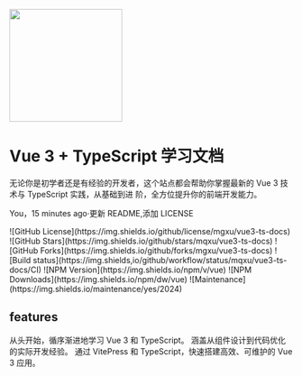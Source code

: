 <p>
<img src="https://cwj-my-bucket.oss-cn-beijing.aliyuncs.com/images/logo.png" style="width:200px;" />
</p>
<h1>Vue 3 + TypeScript 学习文档 </h1>
<p>
无论你是初学者还是有经验的开发者，这个站点都会帮助你掌握最新的 Vue 3 技术与 TypeScript 实践，从基础到进
阶，全方位提升你的前端开发能力。
</p>
You，15 minutes ago·更新 README,添加 LICENSE
<p>
<!-- 后面可以加入 ?color=red 这样的参数改变徽章颜色，默认为绿色 -->
![GitHub License](https://img.shields.io/github/license/mgxu/vue3-ts-docs)
![GitHub Stars](https://img.shields.io/github/stars/mqxu/vue3-ts-docs)
![GitHub Forks](https://img.shields.io/github/forks/mgxu/vue3-ts-docs)
![Build status](https://img.shields,io/github/workflow/status/mqxu/vue3-ts-docs/CI)
![NPM Version](https://img.shields.io/npm/v/vue)
![NPM Downloads](https://img.shields.io/npm/dw/vue)
![Maintenance](https://img.shields.io/maintenance/yes/2024)
</p>

##  features
从头开始，循序渐进地学习 Vue 3 和 TypeScript。
涵盖从组件设计到代码优化的实际开发经验。
通过 VitePress 和 TypeScript，快速搭建高效、可维护的 Vue 3 应用。